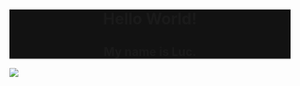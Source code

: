<div style="background-color:#121212">
  <h1 align="center">Hello World!</h1>
  <h2 align="center">My name is Luc.</h2>
</div>
<div>
  <a href="https://www.instagram.com/luc.069/"><img src="https://cdn.aboutluc.xyz/images/z4iwvhd89tzdr0z7t88n.png" /></a>
<div>



